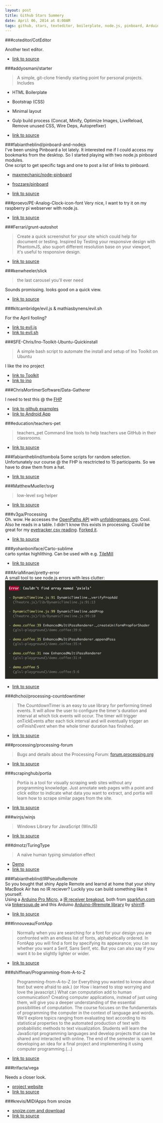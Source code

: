 ```yaml
---
layout: post
title: Github Stars Summery
date: April 06, 2014 at 8:00AM
tags: github, stars, texteditor, boilerplate, node.js, pinboard, Arduino, procesing, maps unfoldingmaps, Open Paths,
---
```


###coteditor/CotEditor  

Another text editor.  

- [link to source](http://ift.tt/1iQy4rw)  

###addyosmani/starter  

>A simple, git-clone friendly starting point for personal projects.
Includes  
- HTML Boilerplate
- Bootstrap (CSS)
- Minimal layout
- Gulp build process (Concat, Minify, Optimize Images, LiveReload, Remove unused CSS, Wire Deps, Autoprefixer) 

- [link to source](http://ift.tt/1mk7ZBU)  

###fabiantheblind/pinboard-and-nodejs  
I've been unsing Pinboard a lot lately. It interested me if I could access my bookmarks from the desktop. So I started playing with two node.js pinboard modules.  
One script to get specific tags and one to post a list of links to pinboard.  
- [maxmechanic/node-pinboard](https://github.com/maxmechanic/node-pinboard)  
- [frozzare/pinboard](https://github.com/frozzare/node-pinboard)  

- [link to source](http://ift.tt/1fkJJ1j)  

###proevo/PE-Analog-Clock-icon-font
Very nice, I want to try it on my raspberry pi webserver with node.js.  
- [link to source](http://ift.tt/1hv0lEj)  

###Ferrari/grunt-autoshot  
>Create a quick screenshot for your site which could help for document or testing. Inspired by Testing your responsive design with PhantomJS, also suport different resolution base on your viewport, it's useful to responsive design.  

- [link to source](http://ift.tt/1emdgUn)  

###kenwheeler/slick
>the last carousel you'll ever need

Sounds promissing. looks good on a quick view.  

- [link to source](http://ift.tt/1hp3IZs)  

###kitcambridge/evil.js & mathiasbynens/evil.sh

For the April fooling?  

- [link to evil.js](http://ift.tt/1ggxL4K)  
- [link to evil.sh](http://ift.tt/19134OE)  

###SFE-Chris/Ino-Toolkit-Ubuntu-Quickinstall  
>A simple bash script to automate the install and setup of Ino Toolkit on Ubuntu  

I like the ino project

- [link to Toolkit](http://ift.tt/QEDDQI)  
- [link to ino](http://inotool.org)  

###ChrisMortimerSoftware/Data-Gatherer  

I need to test this @ the [FHP](http://design.fh-potsdam.de/studiengaenge/interfacedesign.html)  

- [link to github examples](http://ift.tt/1pZobur)  
- [link to Android App](http://www.appbrain.com/app/data-gatherer/com.chrismortimer.DataGatherer)  

###education/teachers-pet
>teachers_pet
> Command line tools to help teachers use GitHub in their classrooms.  

- [link to source](http://ift.tt/1hCXjxF)  

###fabiantheblind/tombola
Some scripts for random selection. Unfortunately our course @ the FHP is resctricted to 15 participants. So we have to draw them from a hat.  

- [link to source](http://ift.tt/1pZ4ZNv)  

###MatthewMueller/svg  
>low-level svg helper  

- [link to source](http://ift.tt/1hCXiK5)  

###v3ga/Processing  
Oh. wow. He accesses the [OpenPaths API](https://openpaths.cc) with [unfoldingmaps.org](http://unfoldingmaps.org). Cool. Also he reads in a table. I didn't know this exists in processing. Could be great for my [eyetracker csv reading](https://github.com/FH-Potsdam/tobii_eyetracker_csv_reading). [Forked it](https://github.com/fabiantheblind/v3gaProcessing).  

- [link to source](http://ift.tt/1pS7wsA)  

###yohanboniface/Carto-sublime  
carto syntax highlithing. Can be used with e.g. [TileMill](https://www.mapbox.com/tilemill/)  

- [link to source](http://ift.tt/1pS7uku)  

###AriaMinaei/pretty-error  
A small tool to see node.js errors with less clutter:  
![pretty errors](https://raw.githubusercontent.com/AriaMinaei/pretty-error/master/docs/images/pretty-error-screenshot.png)  

- [link to source](http://ift.tt/1b0zzO3)  

###dhchoi/processing-countdowntimer
> The CountdownTimer is an easy to use library for performing timed events. It will allow the user to configure the timer's duration and interval at which tick events will occur. The timer will trigger onTickEvents after each tick interval and will eventually trigger an onFinishEvent when the whole timer duration has finished.  

- [link to source](http://ift.tt/PoiyJk)  

###processing/processing-forum  
> Bugs and details about the Processing Forum: [forum.processing.org](http://forum.processing.org)  

- [link to source](http://ift.tt/1hmstVM)  

###scrapinghub/portia  
> Portia is a tool for visually scraping web sites without any programming knowledge. Just annotate web pages with a point and click editor to indicate what data you want to extract, and portia will learn how to scrape similar pages from the site.  

- [link to source](http://ift.tt/1hfo2vR)  

###winjs/winjs  
>Windows Library for JavaScript (WinJS)  

- [link to source](http://ift.tt/1fueAZb)  

###dmotz/TuringType  
> A naïve human typing simulation effect  

- [Demo](http://oxism.com/TuringType/)  
- [link to source](http://ift.tt/1heto0i)  

###fabiantheblind/IRPseudoRemote  
So you bought that shiny Apple Remote and learnd at home that your shiny MacBook Air has no IR reciever? Luckily you can build something like it yourself.  
Using a [Arduino Pro Micro](https://www.tinkersoup.de/pro-micro-a-5v-16mhz/a-1222/), a [IR receiver breakout](https://www.tinkersoup.de/ir-receiver-breakout/a-241/), both from [sparkfun.com](http://sparkfun.com) via [tinkersoup.de](http://tinkersoup.de) and this Arduino [Arduino-IRremote library](https://github.com/shirriff/Arduino-IRremote) by [shirriff](https://github.com/shirriff).  
- [link to source](http://ift.tt/1fNI04S)  

###Innouveau/FontApp  
>Normally when you are searching for a font for your design you are confronted with an endless list of fonts, alphabetically ordered. In FontApp you will find a font by specifying its appearance; you can say whether you want a Serif, Sans Serif, etc. But you can also say if you want it to be slightly lighter or wider. 

- [link to source](http://ift.tt/1mKWovK)  

###shiffman/Programming-from-A-to-Z  
>Programming-from-A-to-Z
>(or Everything you wanted to know about text but were afraid to ask.)
>(or How i learned to stop worrying and love the javascript.)
>What can computation add to human communication? Creating computer applications, instead of just using them, will give you a deeper understanding of the essential possibilities of computation. The course focuses on the fundamentals of programming the computer in the context of language and words. We'll explore topics ranging from evaluating text according to its statistical properties to the automated production of text with probabilistic methods to text visualization. Students will learn the JavaScript programming languages and develop projects that can be shared and interacted with online. The end of the semester is spent developing an idea for a final project and implementing it using computer programming.(…)

- [link to source](http://ift.tt/1ka3T2l)  

###trifacta/vega  

Needs a closer look.  

- [project website](http://trifacta.github.io/vega/)  
- [link to source](http://ift.tt/1eb5UHH)  

###krevis/MIDIApps from snoize  
- [snoize.com and download](http://www.snoize.com)
- [link to source](http://ift.tt/1fPFvim)  
